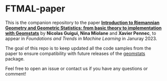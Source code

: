 # FTMAL-paper

This is the companion repository to the paper [**Introduction to Riemannian Geometry and Geometric Statistics: from basic theory to implementation with Geomstats**](https://hal.inria.fr/hal-03766900v1) by **Nicolas Guigui, Nina Miolane** and **Xavier Pennec**, to appear in *Foundations and Trends in Machine Learning* in Januray 2023.

The goal of this repo is to keep updated all the code samples from the paper to ensure compatibility with future releases of the [geomstats](https://github.com/geomstats/geomstats) package.

Feel free to open an issue or contact us if you have any questions or comment!
